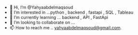- 👋 Hi, I’m @Yahyaabdelmaqsoud
- 👀 I’m interested in ...python , backend , fastapi , SQL , Tableau 
- 🌱 I’m currently learning ... backend , API , FastApi
- 💞️ I’m looking to collaborate on ...
- 📫 How to reach me .. yahyaabdelmaqsoud@gmail.com.

<!---
Yahyaabdelmaqsoud/Yahyaabdelmaqsoud is a ✨ special ✨ repository because its `README.md` (this file) appears on your GitHub profile.
You can click the Preview link to take a look at your changes.
--->
